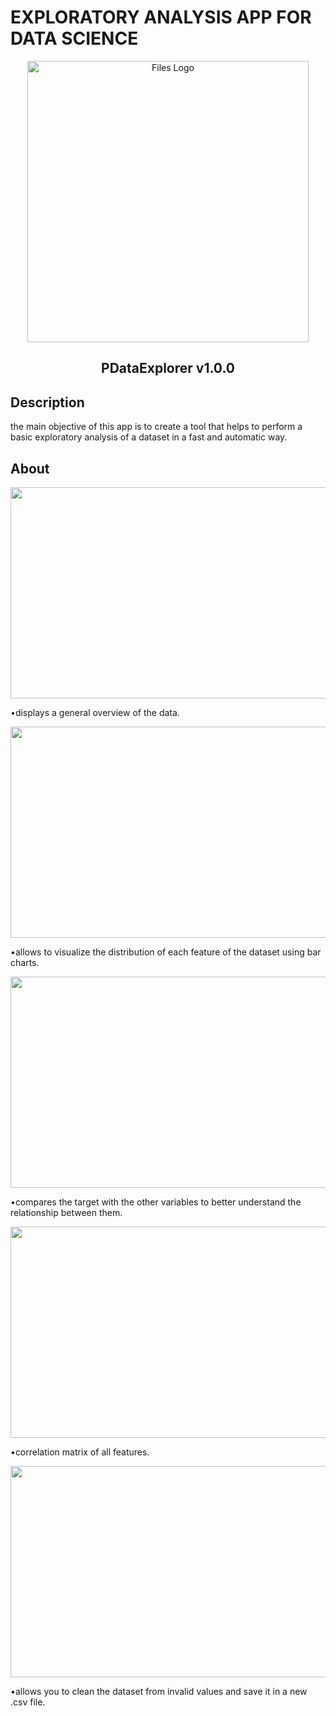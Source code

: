 # EXPLORATORY ANALYSIS APP FOR DATA SCIENCE 

<p align="center">
  <img alt="Files Logo" src="https://user-images.githubusercontent.com/34092193/221973901-36db79cb-065d-4ae8-bb0b-0940635aa777.png" width="450" />
  <h2 align="center">PDataExplorer v1.0.0</h2>
</p>

## Description
the main objective of this app is to create a tool that helps to perform a basic exploratory analysis of a dataset in a fast and automatic way.

## About
<img src="https://user-images.githubusercontent.com/34092193/221970626-670bd870-f822-453e-9b00-e4b1e91cddea.gif" width="600" height="338"/>

•displays a general overview of the data.


<img src="https://user-images.githubusercontent.com/34092193/221972355-eeffb6d4-0b60-4ae0-857c-21da69f67577.gif" width="600" height="338"/>

•allows to visualize the distribution of each feature of the dataset using bar charts.


<img src="https://user-images.githubusercontent.com/34092193/221974084-007ca84b-99e0-496c-a5cb-e57e76055c02.gif" width="600" height="338"/>

•compares the target with the other variables to better understand the relationship between them.


<img src="https://user-images.githubusercontent.com/34092193/221974967-bd16b1fa-832d-4d19-99a8-7b334712a069.gif" width="600" height="338"/>

•correlation matrix of all features.

<img src="https://user-images.githubusercontent.com/34092193/221975874-b8ef2b97-99e1-473e-b430-e75e48470771.gif" width="600" height="338"/>

•allows you to clean the dataset from invalid values and save it in a new .csv file.             
